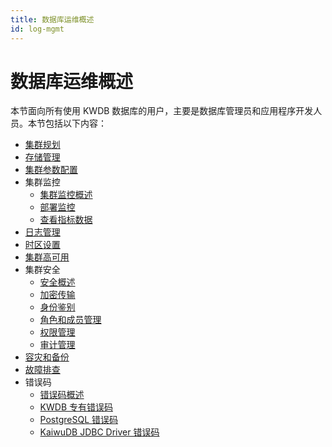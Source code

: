 ```yaml
---
title: 数据库运维概述
id: log-mgmt
---
```


# 数据库运维概述

本节面向所有使用 KWDB 数据库的用户，主要是数据库管理员和应用程序开发人员。本节包括以下内容：

- [集群规划](./cluster-planning.md)
- [存储管理](./storage-mgmt.md)
- [集群参数配置](./cluster-settings-config.md)
- 集群监控
  - [集群监控概述](./cluster-monitoring/monitor-cluster-overview.md)
  - [部署监控](./cluster-monitoring/deploy-monitoring.md)
  - [查看指标数据](./cluster-monitoring/view-metrics.md)
- [日志管理](./log-mgmt.md)
- [时区设置](./timezone-mgmt.md)
- [集群高可用](./cluster-ha.md)
- 集群安全
  - [安全概述](./security/security-overview.md)
  - [加密传输](./security/transport-encryption.md)
  - [身份鉴别](./security/identity-authn.md)
  - [角色和成员管理](./security/user-role-mgmt.md)
  - [权限管理](./security/privilege-mgmt.md)
  - [审计管理](./security/audit-mgmt.md)
- [容灾和备份](./backup-and-restore.md)
- [故障排查](./db-operation-troubleshooting.md)
- 错误码
  - [错误码概述](./error-code/error-code-overview.md)
  - [KWDB 专有错误码](./error-code/error-code-kaiwudb.md)
  - [PostgreSQL 错误码](./error-code/error-code-postgresql.md)
  - [KaiwuDB JDBC Driver 错误码](./error-code/error-code-jdbc-driver.md)
